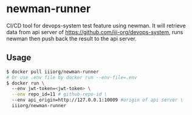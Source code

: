 # newman-runner
CI/CD tool for devops-system test feature using newman. It will retrieve data from api server of https://github.com/iii-org/devops-system, runs newman then push back the result to the api server.

## Usage
```bash
$ docker pull iiiorg/newman-runner
# Or use .env file by docker run --env-file=.env
$ docker run \ 
  --env jwt-token=<jwt-token> \
  --env repo_id=11 # github-repo-id \
  --env api_origin=http://127.0.0.1:10009 #origin of api server \
  iiiorg/newman-runner
```
